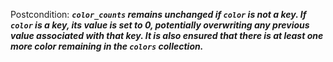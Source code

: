 Postcondition: ***`color_counts` remains unchanged if `color` is not a key. If `color` is a key, its value is set to 0, potentially overwriting any previous value associated with that key. It is also ensured that there is at least one more color remaining in the `colors` collection.***
